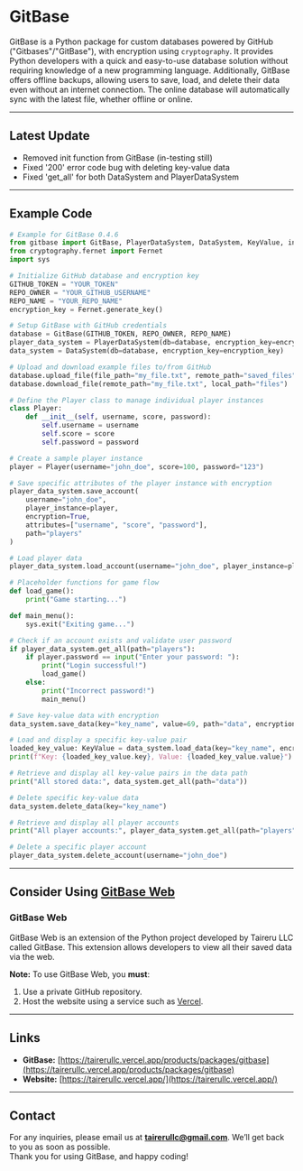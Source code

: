 # GitBase

GitBase is a Python package for custom databases powered by GitHub ("Gitbases"/"GitBase"), with encryption using `cryptography`. It provides Python developers with a quick and easy-to-use database solution without requiring knowledge of a new programming language. Additionally, GitBase offers offline backups, allowing users to save, load, and delete their data even without an internet connection. The online database will automatically sync with the latest file, whether offline or online.

---

## Latest Update
- Removed init function from GitBase (in-testing still)
- Fixed '200' error code bug with deleting key-value data
- Fixed 'get_all' for both DataSystem and PlayerDataSystem

---

## Example Code

```python
# Example for GitBase 0.4.6
from gitbase import GitBase, PlayerDataSystem, DataSystem, KeyValue, init; init(show_credits=False)
from cryptography.fernet import Fernet
import sys

# Initialize GitHub database and encryption key
GITHUB_TOKEN = "YOUR_TOKEN"
REPO_OWNER = "YOUR_GITHUB_USERNAME"
REPO_NAME = "YOUR_REPO_NAME"
encryption_key = Fernet.generate_key()

# Setup GitBase with GitHub credentials
database = GitBase(GITHUB_TOKEN, REPO_OWNER, REPO_NAME)
player_data_system = PlayerDataSystem(db=database, encryption_key=encryption_key)
data_system = DataSystem(db=database, encryption_key=encryption_key)

# Upload and download example files to/from GitHub
database.upload_file(file_path="my_file.txt", remote_path="saved_files")
database.download_file(remote_path="my_file.txt", local_path="files")

# Define the Player class to manage individual player instances
class Player:
    def __init__(self, username, score, password):
        self.username = username
        self.score = score
        self.password = password

# Create a sample player instance
player = Player(username="john_doe", score=100, password="123")

# Save specific attributes of the player instance with encryption
player_data_system.save_account(
    username="john_doe",
    player_instance=player,
    encryption=True,
    attributes=["username", "score", "password"],
    path="players"
)

# Load player data
player_data_system.load_account(username="john_doe", player_instance=player, encryption=True)

# Placeholder functions for game flow
def load_game():
    print("Game starting...")

def main_menu():
    sys.exit("Exiting game...")

# Check if an account exists and validate user password
if player_data_system.get_all(path="players"):
    if player.password == input("Enter your password: "):
        print("Login successful!")
        load_game()
    else:
        print("Incorrect password!")
        main_menu()

# Save key-value data with encryption
data_system.save_data(key="key_name", value=69, path="data", encryption=True)

# Load and display a specific key-value pair
loaded_key_value: KeyValue = data_system.load_data(key="key_name", encryption=True)
print(f"Key: {loaded_key_value.key}, Value: {loaded_key_value.value}")

# Retrieve and display all key-value pairs in the data path
print("All stored data:", data_system.get_all(path="data"))

# Delete specific key-value data
data_system.delete_data(key="key_name")

# Retrieve and display all player accounts
print("All player accounts:", player_data_system.get_all(path="players"))

# Delete a specific player account
player_data_system.delete_account(username="john_doe")
```

---

## Consider Using [GitBase Web](https://tairerullc.vercel.app/products/extensions/gitbase-web)

### GitBase Web
GitBase Web is an extension of the Python project developed by Taireru LLC called GitBase. This extension allows developers to view all their saved data via the web. 

**Note:** To use GitBase Web, you **must**:
1. Use a private GitHub repository.
2. Host the website using a service such as [Vercel](https://vercel.com).

---

## Links
- **GitBase:** [https://tairerullc.vercel.app/products/packages/gitbase](https://tairerullc.vercel.app/products/packages/gitbase)
- **Website:** [https://tairerullc.vercel.app/](https://tairerullc.vercel.app/)

---

## Contact
For any inquiries, please email us at **tairerullc@gmail.com**. We’ll get back to you as soon as possible.  
Thank you for using GitBase, and happy coding!